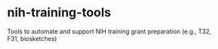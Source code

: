 # nih-training-tools
Tools to automate and support NIH training grant preparation (e.g., T32, F31, biosketches)
